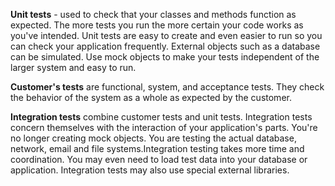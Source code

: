 
**Unit tests** - used to check that your classes and methods function as expected. The more tests you run the more certain your code works as you've intended. Unit tests are easy to create and even easier to run so you can check your application frequently. External objects such as a database can be simulated. Use mock objects to make your tests independent of the larger system and easy to run.

**Customer's tests** are functional, system, and acceptance tests. They check the behavior of the system as a whole as expected by the customer. 

**Integration tests** combine customer tests and unit tests. Integration tests concern themselves with the  interaction of your application's parts. You're no longer creating mock objects. You are testing the actual database, network, email and file systems.Integration testing takes more time and coordination. You may even need to load test data into your database or application. Integration tests may also use special external libraries. 

